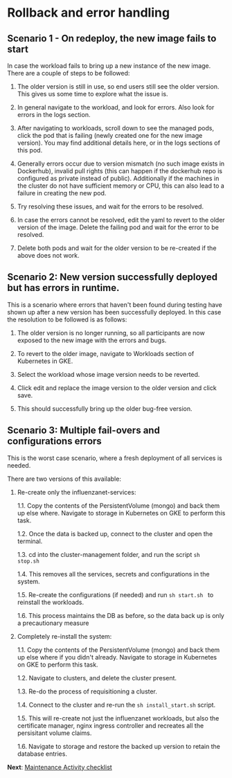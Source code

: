 # Rollback and error handling

## Scenario 1 - On redeploy, the new image fails to start

In case the workload fails to bring up a new instance of the new image. There are a couple of steps to be followed:

1. The older version is still in use, so end users still see the older version. This gives us some time to explore what the issue is.

2. In general navigate to the workload, and look for errors. Also look for errors in the logs section.

3. After navigating to workloads, scroll down to see the managed pods, click the pod that is failing (newly created one for the new image version). You may find additional details here, or in the logs sections of this pod.

4. Generally errors occur due to version mismatch (no such image exists in Dockerhub), invalid pull rights (this can happen if the dockerhub repo is configured as private instead of public). Additionally if the machines in the cluster do not have sufficient memory or CPU, this can also lead to a failure in creating the new pod.

5. Try resolving these issues, and wait for the errors to be resolved. 

6. In case the errors cannot be resolved, edit the yaml to revert to the older version of the image. Delete the failing pod and wait for the error to be resolved.

7. Delete both pods and wait for the older version to be re-created if the above does not work.

## Scenario 2: New version successfully deployed but has errors in runtime.

This is a scenario where errors that haven't been found during testing have shown up after a new version has been successfully deployed. In this case the resolution to be followed is as follows:

1. The older version is no longer running, so all participants are now exposed to the new image with the errors and bugs.

2. To revert to the older image, navigate to Workloads section of Kubernetes in GKE. 

3. Select the workload whose image version needs to be reverted.

4. Click edit and replace the image version to the older version and click save.

5. This should successfully bring up the older bug-free version.

## Scenario 3: Multiple fail-overs and configurations errors

This is the worst case scenario, where a fresh deployment of all services is needed. 

There are two versions of this available: 

1. Re-create only the influenzanet-services:

    1.1. Copy the contents of the PersistentVolume (mongo) and back them up else where. Navigate to storage in Kubernetes on GKE to perform this task.
    
    1.2. Once the data is backed up, connect to the cluster and open the terminal.
    
    1.3. cd into the cluster-management folder, and run the script ```sh  stop.sh```
    
    1.4. This removes all the services, secrets and configurations in the system.
    
    1.5. Re-create the configurations (if needed) and run ```sh start.sh ``` to reinstall the workloads.
    
    1.6. This process maintains the DB as before, so the data back up is only a precautionary measure

2. Completely re-install the system:

    1.1. Copy the contents of the PersistentVolume (mongo) and back them up else where if you didn't already. Navigate to storage in Kubernetes on GKE to perform this task.
    
    1.2. Navigate to clusters, and delete the cluster present.
    
    1.3. Re-do the process of requisitioning a cluster.
    
    1.4. Connect to the cluster and re-run the ```sh install_start.sh``` script.
    
    1.5. This will re-create not just the influenzanet workloads, but also the certificate manager, nginx ingress controller and recreates all the persisitant volume claims.
    
    1.6. Navigate to storage and restore the backed up version to retain the database entries.
    
**Next**: [Maintenance Activity checklist](../maintenance/1-checklist.md)
